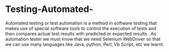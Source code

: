 # Testing-Automated-
Automated testing or test automation is a method in software testing that makes use of special software tools to control the execution of tests and then compares  actual test results with predicted or expected results . As automation tester we must know that we need Selenium WebDriver so that we can use many languages like Java, python, Perl, Vb Script, etc we learnt.
